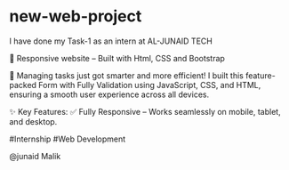 # new-web-project
I have done my Task-1 as an intern at AL-JUNAID TECH


🔹 Responsive website – Built with Html, CSS and Bootstrap

📌 Managing tasks just got smarter and more efficient! I built this feature-packed Form with Fully Validation using JavaScript, CSS, and HTML, ensuring a smooth user experience across all devices.

✨ Key Features:
✅ Fully Responsive – Works seamlessly on mobile, tablet, and desktop.

#Internship
#Web Development

@junaid Malik
